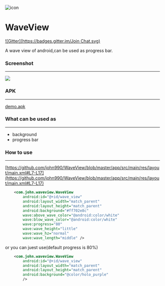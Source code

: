 ![icon](https://raw.github.com/john990/WaveView/master/app/src/main/res/drawable-hdpi/ic_launcher.png)

WaveView
========
[![Gitter](https://badges.gitter.im/Join Chat.svg)](https://gitter.im/john990/WaveView?utm_source=badge&utm_medium=badge&utm_campaign=pr-badge&utm_content=badge)

A wave view of android,can be used as progress bar.


### Screenshot
-------------
![](https://raw.github.com/john990/WaveView/master/screenshot%26apk/screenshot.gif)

### APK
---------------
[demo.apk](https://raw.github.com/john990/WaveView/master/screenshot%26apk/demo.unaligned.apk)

### What can be used as
-------------
  * background
  * progress bar

### How to use
--------------
[https://github.com/john990/WaveView/blob/master/app/src/main/res/layout/main.xml#L7-L17](https://github.com/john990/WaveView/blob/master/app/src/main/res/layout/main.xml#L7-L17)
````xml
    <com.john.waveview.WaveView
        android:id="@+id/wave_view"
        android:layout_width="match_parent"
        android:layout_height="match_parent"
        android:background="#ff702e8c"
        wave:above_wave_color="@android:color/white"
        wave:blow_wave_color="@android:color/white"
        wave:progress="80"
        wave:wave_height="little"
        wave:wave_hz="normal"
        wave:wave_length="middle" />
````
or you can juest use(default progress is 80%)
````xml
    <com.john.waveview.WaveView
        android:id="@+id/wave_view"
        android:layout_width="match_parent"
        android:layout_height="match_parent"
        android:background="@color/holo_purple"
        />
````
